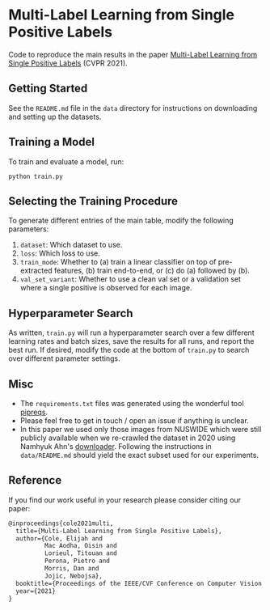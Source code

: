 # Multi-Label Learning from Single Positive Labels

Code to reproduce the main results in the paper [Multi-Label Learning from Single Positive Labels](https://arxiv.org/abs/2106.09708) (CVPR 2021). 

## Getting Started

See the `README.md` file in the `data` directory for instructions on downloading and setting up the datasets.

## Training a Model

To train and evaluate a model, run:
```
python train.py
```

## Selecting the Training Procedure
To generate different entries of the main table, modify the following parameters:
1. `dataset`: Which dataset to use.
1. `loss`: Which loss to use.
1. `train_mode`: Whether to (a) train a linear classifier on top of pre-extracted features, (b) train end-to-end, or (c) do (a) followed by (b).
1. `val_set_variant`: Whether to use a clean val set or a validation set where a single positive is observed for each image.

## Hyperparameter Search
As written, `train.py` will run a hyperparameter search over a few different learning rates and batch sizes, save the results for all runs, and report the best run. If desired, modify the code at the bottom of `train.py` to search over different parameter settings. 

## Misc
* The `requirements.txt` files was generated using the wonderful tool [pipreqs](https://github.com/bndr/pipreqs).
* Please feel free to get in touch / open an issue if anything is unclear. 
* In this paper we used only those images from NUSWIDE which were still publicly available when we re-crawled the dataset in 2020 using Namhyuk Ahn's [downloader](https://github.com/nmhkahn/NUS-WIDE-downloader). Following the instructions in `data/README.md` should yield the exact subset used for our experiments. 

## Reference  
If you find our work useful in your research please consider citing our paper:  

```latex
@inproceedings{cole2021multi,
  title={Multi-Label Learning from Single Positive Labels},
  author={Cole, Elijah and 
          Mac Aodha, Oisin and 
          Lorieul, Titouan and 
          Perona, Pietro and 
          Morris, Dan and 
          Jojic, Nebojsa},
  booktitle={Proceedings of the IEEE/CVF Conference on Computer Vision and Pattern Recognition},
  year={2021}
}
```
